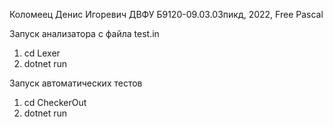 Коломеец Денис Игоревич ДВФУ Б9120-09.03.03пикд, 2022, Free Pascal

Запуск анализатора с файла test.in
1. cd Lexer
2. dotnet run

Запуск автоматических тестов
1. cd CheckerOut
2. dotnet run
